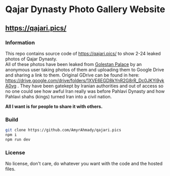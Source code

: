 # Qajar Dynasty Photo Gallery Website 

## https://qajari.pics/

### Information
This repo contains source code of https://qajari.pics/ to show 2-24 leaked photos of Qajar Dynasty.  
All of these photos have been leaked from [Golestan Palace](https://en.wikipedia.org/wiki/Golestan_Palace) by an anonymous user taking photos of them and uploading them to Google Drive and sharing a link to them. Original GDrive can be found in here: https://drive.google.com/drive/folders/1XVE6EGD8kYnR2G8rR_Dc0JKYi9ykA0vg . They have been gatekept by Iranian authorities and out of access so no one could see how awful Iran really was before Pahlavi Dynasty and how Pahlavi shahs (kings) turned Iran into a civil nation.  

**All I want is for people to share it with others.**

### Build
```bash
git clone https://github.com/AmyrAhmady/qajari.pics
npm i
npm run dev
```

### License
No license, don't care, do whatever you want with the code and the hosted files.
